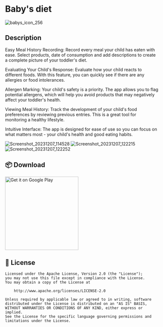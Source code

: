 # Baby's diet


![babys_icon_256](https://github.com/kroxon/Babys_diet/assets/59028898/7be8446d-cc60-4132-a0d0-ac0d31d64ce0)




## Description
Easy Meal History Recording:
Record every meal your child has eaten with ease. Select products, date of consumption and add descriptions to create a complete picture of your toddler's diet.

Evaluating Your Child's Response:
Evaluate how your child reacts to different foods. With this feature, you can quickly see if there are any allergies or food intolerances.

Allergen Marking:
Your child's safety is a priority. The app allows you to flag potential allergens, which will help you avoid products that may negatively affect your toddler's health.

Viewing Meal History:
Track the development of your child's food preferences by reviewing previous entries. This is a great tool for monitoring a healthy lifestyle.

Intuitive Interface:
The app is designed for ease of use so you can focus on what matters most - your child's health and good eating habits.

![Screenshot_20231207_114528](https://github.com/kroxon/Babys_diet/assets/59028898/7bec2c9e-223e-4076-a9e7-8c5db4194139)
![Screenshot_20231207_122215](https://github.com/kroxon/Babys_diet/assets/59028898/b9c66dcb-334a-4bfb-9c96-ded9eb075ae0)
![Screenshot_20231207_122252](https://github.com/kroxon/Babys_diet/assets/59028898/2d565c66-34df-40a2-b8c2-f5e20a705f8a)



## 📦 Download

<a href='https://play.google.com/store/apps/details?id=com.diet.babysdiet'><img alt='Get it on Google Play' src='https://play.google.com/intl/en_us/badges/images/generic/en_badge_web_generic.png' width=240/></a>


## 📃 License

```
Licensed under the Apache License, Version 2.0 (the "License");
you may not use this file except in compliance with the License.
You may obtain a copy of the License at

    http://www.apache.org/licenses/LICENSE-2.0

Unless required by applicable law or agreed to in writing, software
distributed under the License is distributed on an "AS IS" BASIS,
WITHOUT WARRANTIES OR CONDITIONS OF ANY KIND, either express or implied.
See the License for the specific language governing permissions and
limitations under the License.
```
